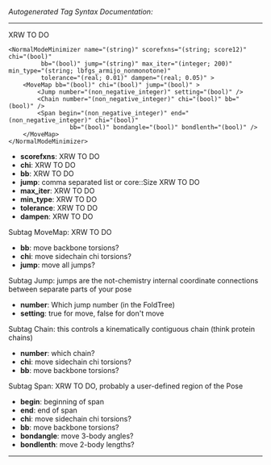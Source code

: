 _Autogenerated Tag Syntax Documentation:_

---
XRW TO DO

```
<NormalModeMinimizer name="(string)" scorefxns="(string; score12)" chi="(bool)"
         bb="(bool)" jump="(string)" max_iter="(integer; 200)" min_type="(string; lbfgs_armijo_nonmonotone)"
         tolerance="(real; 0.01)" dampen="(real; 0.05)" >
    <MoveMap bb="(bool)" chi="(bool)" jump="(bool)" >
        <Jump number="(non_negative_integer)" setting="(bool)" />
        <Chain number="(non_negative_integer)" chi="(bool)" bb="(bool)" />
        <Span begin="(non_negative_integer)" end="(non_negative_integer)" chi="(bool)"
                 bb="(bool)" bondangle="(bool)" bondlenth="(bool)" />
    </MoveMap>
</NormalModeMinimizer>
```

-   **scorefxns**: XRW TO DO
-   **chi**: XRW TO DO
-   **bb**: XRW TO DO
-   **jump**: comma separated list or core::Size XRW TO DO
-   **max_iter**: XRW TO DO
-   **min_type**: XRW TO DO
-   **tolerance**: XRW TO DO
-   **dampen**: XRW TO DO


Subtag MoveMap:   XRW TO DO

-   **bb**: move backbone torsions?
-   **chi**: move sidechain chi torsions?
-   **jump**: move all jumps?


Subtag Jump:   jumps are the not-chemistry internal coordinate connections between separate parts of your pose

-   **number**: Which jump number (in the FoldTree)
-   **setting**: true for move, false for don't move

Subtag Chain:   this controls a kinematically contiguous chain (think protein chains)

-   **number**: which chain?
-   **chi**: move sidechain chi torsions?
-   **bb**: move backbone torsions?

Subtag Span:   XRW TO DO, probably a user-defined region of the Pose

-   **begin**: beginning of span
-   **end**: end of span
-   **chi**: move sidechain chi torsions?
-   **bb**: move backbone torsions?
-   **bondangle**: move 3-body angles?
-   **bondlenth**: move 2-body lengths?

---
